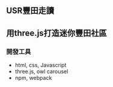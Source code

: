 ## USR豐田走讀

## 用three.js打造迷你豐田社區

### 開發工具
* html, css, Javascript
* three.js, owl carousel
* npm, webpack

